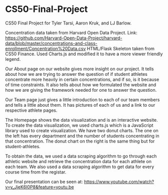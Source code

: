 # CS50-Final-Project
CS50 Final Project for Tyler Tarsi, Aaron Kruk, and LJ Barlow.

Concentration data taken from Harvard Open Data Project. Link: https://github.com/Harvard-Open-Data-Project/harvard-data/blob/master/concentrations-and-class-enrollment/Concentration%20Data.csv
HTML/Flask Skeleton taken from CS50 Finance.
Used Charts.js and modified it to have a more viewer friendly legend.

Our About page on our website gives more insight on our project. It tells about how we are trying to answer the question of if
student athletes concentrate more heavily in certain concentrations, and if so, is it because of time constraints. It also tells
about how we formulated the website and how we are giving the framework needed for one to answer the question.

Our Team page just gives a little introduction to each of our team members and tells a little about them. It has pictures of each of
us and a link to our respective athlete pages.

The Homepage shows the data visualization and is an interactive website. To create the data visualization, we used charts.js which
is a JavaScript library used to create visualization. We have two donut charts. The one on the left has every department and the
number of students concentrating in that concentration. The donut chart on the right is the same thing but for student-athletes.

To obtain the data, we used a data scraping algorithm to go through each athletic website and retrieve the concentration data
for each athlete on each team. We also used a data scraping algorithm to get data for every course time from the registar.

Our final presentation can be seen at: https://www.youtube.com/watch?v=y_JjeK6I0P8&feature=youtu.be
